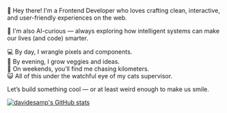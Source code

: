 👋 Hey there! I'm a Frontend Developer who loves crafting clean, interactive, and user-friendly experiences on the web.

🧠 I'm also AI-curious — always exploring how intelligent systems can make our lives (and code) smarter.

💻 By day, I wrangle pixels and components.  
🌱 By evening, I grow veggies and ideas.  
🏃 On weekends, you’ll find me chasing kilometers.  
😺 All of this under the watchful eye of my cats supervisor.

Let’s build something cool — or at least weird enough to make us smile.

[![davidesamp's GitHub stats](https://github-readme-stats.vercel.app/api?username=davidesamp&show_icons=true&theme=outrun)](https://github.com/davidesamp/github-readme-stats)
<!--
**davidesamp/davidesamp** is a ✨ _special_ ✨ repository because its `README.md` (this file) appears on your GitHub profile.

Here are some ideas to get you started:

- 🔭 I’m currently working on ...
- 🌱 I’m currently learning ...
- 👯 I’m looking to collaborate on ...
- 🤔 I’m looking for help with ...
- 💬 Ask me about ...
- 📫 How to reach me: ...
- 😄 Pronouns: ...
- ⚡ Fun fact: ...
-->
